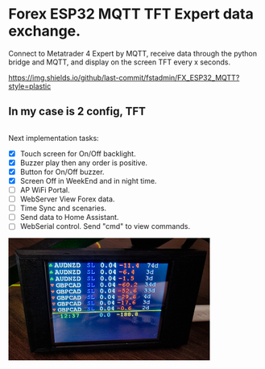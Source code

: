 # Forex ESP32 MQTT TFT Expert data exchange.

Connect to Metatrader 4 Expert by MQTT, receive data through the python bridge and MQTT, and display on the screen TFT every x seconds. 

https://img.shields.io/github/last-commit/fstadmin/FX_ESP32_MQTT?style=plastic

## In my case is 2 config, TFT

``` C++

```

Next implementation tasks:
- [x] Touch screen for On/Off backlight.
- [x] Buzzer play then any order is positive.
- [x] Button for On/Off buzzer.
- [x] Screen Off in WeekEnd and in night time.
- [ ] AP WiFi Portal.
- [ ] WebServer View Forex data.
- [ ] Time Sync and scenaries.
- [ ] Send data to Home Assistant.
- [ ] WebSerial control. Send "cmd" to view commands. 

<img src="main.jpg" width="400"/>
